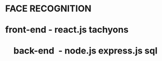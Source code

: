 
# FACE RECOGNITION                                                                                                               front-end - react.js tachyons                                                                                                 back-end  - node.js express.js sql
